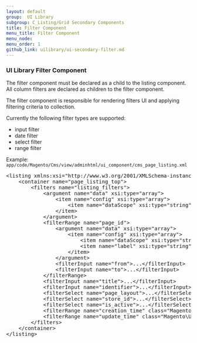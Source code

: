 ```yaml
---
layout: default
group:  UI Library
subgroup: C_Listing/Grid Secondary Components
title: Filter Component
menu_title: Filter Component
menu_node:
menu_order: 1
github_link: uilibrary/ui-secondary-filter.md
---
```


<h3 id="filter">UI Library Filter Component</h3>

The filter component must be declared as a child to the listing component.
All column filters are declared as children to the filter component.

The filter component is responsible for rendering filters UI and applying filtering criteria to collection.

Currently the following filter types are supported:

* input filter
* date filter
* select filter
* range filter

Example:
`app/code/Magento/Cms/view/adminhtml/ui_component/cms_page_listing.xml`

<pre>
&lt;listing xmlns:xsi="http://www.w3.org/2001/XMLSchema-instance" xsi:noNamespaceSchemaLocation="../../../../Ui/etc/ui_configuration.xsd"&gt;
    &lt;container name="page_listing_top"&gt;
        &lt;filters name="listing_filters"&gt;
            &lt;argument name="data" xsi:type="array"&gt;
                &lt;item name="config" xsi:type="array"&gt;
                    &lt;item name="dataScope" xsi:type="string"&gt;params.filters&lt;/item&gt;
                &lt;/item&gt;
            &lt;/argument&gt;
            &lt;filterRange name="page_id"&gt;
                &lt;argument name="data" xsi:type="array"&gt;
                    &lt;item name="config" xsi:type="array"&gt;
                        &lt;item name="dataScope" xsi:type="string"&gt;page_id&lt;/item&gt;
                        &lt;item name="label" xsi:type="string" translate="true"&gt;ID&lt;/item&gt;
                    &lt;/item&gt;
                &lt;/argument&gt;
                &lt;filterInput name="from"&gt;...&lt;/filterInput&gt;
                &lt;filterInput name="to"&gt;...&lt;/filterInput&gt;
            &lt;/filterRange&gt;
            &lt;filterInput name="title"&gt;...&lt;/filterInput&gt;
            &lt;filterInput name="identifier"&gt;...&lt;/filterInput&gt;
            &lt;filterSelect name="page_layout"&gt;...&lt;/filterSelect&gt;
            &lt;filterSelect name="store_id"&gt;...&lt;/filterSelect&gt;
            &lt;filterSelect name="is_active"&gt;...&lt;/filterSelect&gt;
            &lt;filterRange name="creation_time" class="Magento\Ui\Component\Filters\Type\DateRange"&gt;...&lt;/filterRange&gt;
            &lt;filterRange name="update_time" class="Magento\Ui\Component\Filters\Type\DateRange"&gt;...&lt;/filterRange&gt;
        &lt;/filters&gt;
    &lt;/container&gt;
&lt;/listing&gt;
</pre>